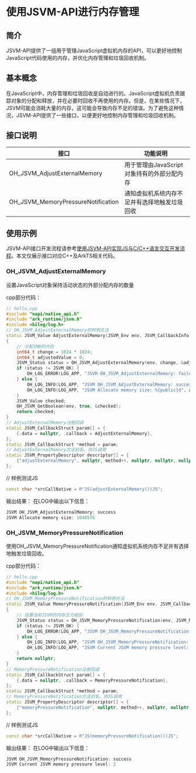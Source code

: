 # 使用JSVM-API进行内存管理
<!--Kit: NDK Development-->
<!--Subsystem: arkcompiler-->
<!--Owner: @yuanxiaogou; @huanghan18; @suyuehhh; @KasonChan; @string_sz; @diking-->
<!--SE: @knightaoko-->
<!--TSE: @test_lzz-->

## 简介

JSVM-API提供了一组用于管理JavaScript虚拟机内存的API，可以更好地控制JavaScript代码使用的内存，并优化内存管理和垃圾回收机制。

## 基本概念

在JavaScript中，内存管理和垃圾回收是自动进行的。JavaScript虚拟机负责跟踪对象的分配和释放，并在必要时回收不再使用的内存。但是，在某些情况下，JSVM可能会消耗大量的内存，这可能会导致内存不足的错误。为了避免这种情况，JSVM-API提供了一些接口，以便更好地控制内存管理和垃圾回收机制。

## 接口说明

| 接口                       | 功能说明                            |
|----------------------------|-------------------------------------|
| OH_JSVM_AdjustExternalMemory         | 用于管理由JavaScript对象持有的外部分配内存|
| OH_JSVM_MemoryPressureNotification   | 通知虚拟机系统内存不足并有选择地触发垃圾回收|

## 使用示例

JSVM-API接口开发流程请参考[使用JSVM-API实现JS与C/C++语言交互开发流程](use-jsvm-process.md)。本文仅展示接口对应C++及ArkTS相关代码。

### OH_JSVM_AdjustExternalMemory

设置JavaScript对象保持活动状态的外部分配内存的数量

cpp部分代码：

```cpp
// hello.cpp
#include "napi/native_api.h"
#include "ark_runtime/jsvm.h"
#include <hilog/log.h>
// OH_JSVM_AdjustExternalMemory的样例方法
static JSVM_Value AdjustExternalMemory(JSVM_Env env, JSVM_CallbackInfo info)
{
    // 分配1MB的内存
    int64_t change = 1024 * 1024;
    int64_t adjustedValue = 0;
    JSVM_Status status = OH_JSVM_AdjustExternalMemory(env, change, &adjustedValue);
    if (status != JSVM_OK) {
        OH_LOG_ERROR(LOG_APP, "JSVM OH_JSVM_AdjustExternalMemory: failed");
    } else {
        OH_LOG_INFO(LOG_APP, "JSVM OH_JSVM_AdjustExternalMemory: success");
        OH_LOG_INFO(LOG_APP, "JSVM Allocate memory size: %{public}d", adjustedValue);
    }
    JSVM_Value checked;
    OH_JSVM_GetBoolean(env, true, &checked);
    return checked;
}
// AdjustExternalMemory注册回调
static JSVM_CallbackStruct param[] = {
    {.data = nullptr, .callback = AdjustExternalMemory},
};
static JSVM_CallbackStruct *method = param;
// AdjustExternalMemory方法别名，供JS调用
static JSVM_PropertyDescriptor descriptor[] = {
    {"adjustExternalMemory", nullptr, method++, nullptr, nullptr, nullptr, JSVM_DEFAULT},
};
```

// 样例测试JS

```c++
const char *srcCallNative = R"JS(adjustExternalMemory())JS";
```
<!-- @[oh_jsvm_adjust_external_memory](https://gitee.com/openharmony/applications_app_samples/blob/master/code/DocsSample/ArkTS/JSVMAPI/JsvmUsageGuide/UsageInstructionsTwo/adjustexternalmemory/src/main/cpp/hello.cpp) -->
输出结果：
在LOG中输出以下信息：
```cpp
JSVM OH_JSVM_AdjustExternalMemory: success
JSVM Allocate memory size: 1048576
```
### OH_JSVM_MemoryPressureNotification

使用OH_JSVM_MemoryPressureNotification通知虚拟机系统内存不足并有选择地触发垃圾回收。

cpp部分代码：

```cpp
// hello.cpp
#include "napi/native_api.h"
#include "ark_runtime/jsvm.h"
#include <hilog/log.h>
// OH_JSVM_MemoryPressureNotification的样例方法
static JSVM_Value MemoryPressureNotification(JSVM_Env env, JSVM_CallbackInfo info)
{
    // 设置当前JSVM的内存压力级别
    JSVM_Status status = OH_JSVM_MemoryPressureNotification(env, JSVM_MEMORY_PRESSURE_LEVEL_CRITICAL);
    if (status != JSVM_OK) {
        OH_LOG_ERROR(LOG_APP, "JSVM OH_JSVM_MemoryPressureNotification: failed");
    } else {
        OH_LOG_INFO(LOG_APP, "JSVM OH_JSVM_MemoryPressureNotification: success");
        OH_LOG_INFO(LOG_APP, "JSVM Current JSVM memory pressure level: %{public}d", JSVM_MEMORY_PRESSURE_LEVEL_CRITICAL);
    }
    return nullptr;
}
// MemoryPressureNotification注册回调
static JSVM_CallbackStruct param[] = {
    {.data = nullptr, .callback = MemoryPressureNotification},
};
static JSVM_CallbackStruct *method = param;
// MemoryPressureNotification方法别名，供JS调用
static JSVM_PropertyDescriptor descriptor[] = {
    {"memoryPressureNotification", nullptr, method++, nullptr, nullptr, nullptr, JSVM_DEFAULT},
};
```

// 样例测试JS

```c++
const char *srcCallNative = R"JS(memoryPressureNotification())JS";
```
<!-- @[oh_jsvm_memory_pressure_notification](https://gitee.com/openharmony/applications_app_samples/blob/master/code/DocsSample/ArkTS/JSVMAPI/JsvmUsageGuide/UsageInstructionsTwo/memorypressurenotification/src/main/cpp/hello.cpp) -->
输出结果：
在LOG中输出以下信息：
```cpp
JSVM OH_JSVM_MemoryPressureNotification: success
JSVM Current JSVM memory pressure level: 2
```